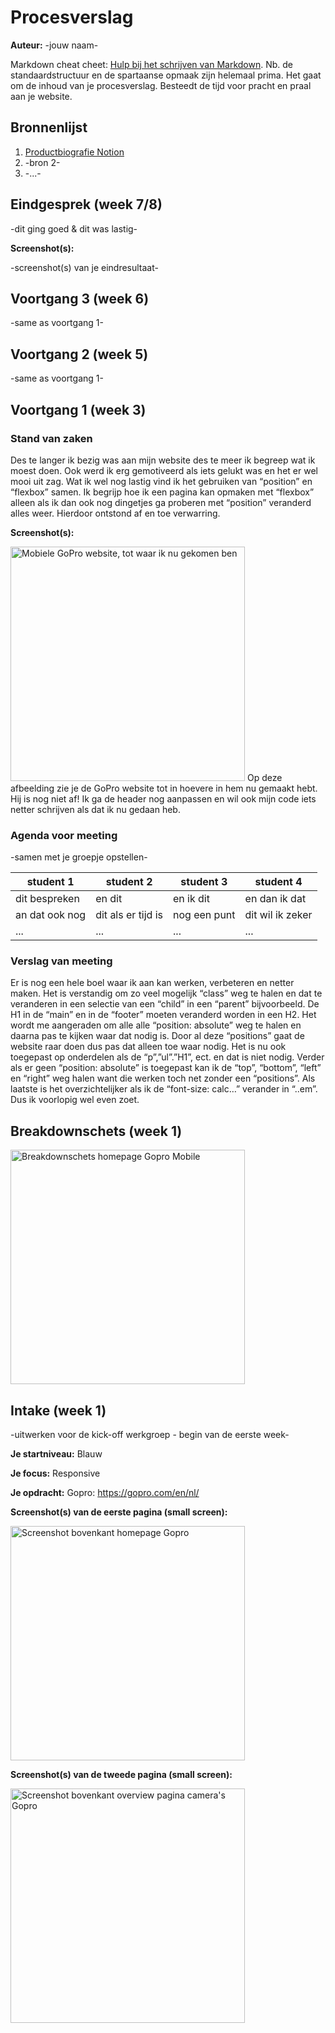 # Procesverslag
**Auteur:** -jouw naam-

Markdown cheat cheet: [Hulp bij het schrijven van Markdown](https://github.com/adam-p/markdown-here/wiki/Markdown-Cheatsheet). Nb. de standaardstructuur en de spartaanse opmaak zijn helemaal prima. Het gaat om de inhoud van je procesverslag. Besteedt de tijd voor pracht en praal aan je website.



## Bronnenlijst
1. <a href="https://www.notion.so/Productbiografie-Frontend-Development-9f9509a9917848f89d446d59aca006ab">Productbiografie Notion</a>
2. -bron 2-
3. -...-



## Eindgesprek (week 7/8)

-dit ging goed & dit was lastig-

**Screenshot(s):**

-screenshot(s) van je eindresultaat-



## Voortgang 3 (week 6)

-same as voortgang 1-



## Voortgang 2 (week 5)

-same as voortgang 1-



## Voortgang 1 (week 3)

### Stand van zaken

Des te langer ik bezig was aan mijn website des te meer ik begreep wat ik moest doen. Ook werd ik erg gemotiveerd als iets gelukt was en het er wel mooi uit zag. 
Wat ik wel nog lastig vind ik het gebruiken van “position” en “flexbox” samen. Ik begrijp hoe ik een pagina kan opmaken met “flexbox” alleen als ik dan ook nog dingetjes ga proberen met “position” veranderd alles weer. Hierdoor ontstond af en toe verwarring. 

**Screenshot(s):**

<img src="images/Screenshot-procces-GoPro-website.png" width="375px" alt="Mobiele GoPro website, tot waar ik nu gekomen ben">
Op deze afbeelding zie je de GoPro website tot in hoevere in hem nu gemaakt hebt. Hij is nog niet af! Ik ga de header nog aanpassen en wil ook mijn code iets netter schrijven als dat ik nu gedaan heb. 

### Agenda voor meeting

-samen met je groepje opstellen-

| student 1      | student 2          | student 3    | student 4        |
| ---            | ---                | ---          | ---              |
| dit bespreken  | en dit             | en ik dit    | en dan ik dat    |
| an dat ook nog | dit als er tijd is | nog een punt | dit wil ik zeker |
| ...            | ...                | ...          | ...              |

### Verslag van meeting

Er is nog een hele boel waar ik aan kan werken, verbeteren en netter maken. Het is verstandig om zo veel mogelijk “class” weg te halen en dat te veranderen in een selectie van een “child” in een “parent” bijvoorbeeld.  De H1 in de “main” en in de “footer” moeten veranderd worden in een H2. Het wordt me aangeraden om alle alle “position: absolute” weg te halen en daarna pas te kijken waar dat nodig is. Door al deze “positions” gaat de website raar doen dus pas dat alleen toe waar nodig. Het is nu ook toegepast op onderdelen als de “p”,”ul”.”H1”, ect. en dat is niet nodig. Verder als er geen “position: absolute” is toegepast kan ik de “top”, “bottom”, “left” en “right” weg halen want die werken toch net zonder een “positions”. Als laatste is het overzichtelijker als ik de “font-size: calc…” verander in “..em”. Dus ik voorlopig wel even zoet. 

## Breakdownschets (week 1)

<img src="images/Breakdownschets.png" width="375px" alt="Breakdownschets homepage Gopro Mobile">


## Intake (week 1)
-uitwerken voor de kick-off werkgroep - begin van de eerste week-

**Je startniveau:** Blauw

**Je focus:** Responsive

**Je opdracht:** Gopro: https://gopro.com/en/nl/ 

**Screenshot(s) van de eerste pagina (small screen):**

<img src="images/screenshotgopro1.png" width="375px" alt="Screenshot bovenkant homepage Gopro">

**Screenshot(s) van de tweede pagina (small screen):**

<img src="images/screenshotgopro2.png" width="375px" alt="Screenshot bovenkant overview pagina camera's Gopro">
